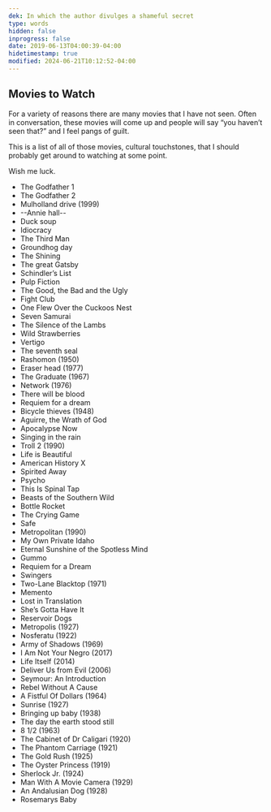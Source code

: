 ```yaml
---
dek: In which the author divulges a shameful secret
type: words
hidden: false
inprogress: false
date: 2019-06-13T04:00:39-04:00
hidetimestamp: true
modified: 2024-06-21T10:12:52-04:00
---
```


## Movies to Watch

For a variety of reasons there are many movies that I have not seen. Often in conversation, these movies will come up and people will say “you haven’t seen that?” and I feel pangs of guilt.

This is a list of all of those movies, cultural touchstones, that I should probably get around to watching at some point.

Wish me luck.

- The Godfather 1
- The Godfather 2
- Mulholland drive (1999)
- --Annie hall--
- Duck soup
- Idiocracy
- The Third Man
- Groundhog day
- The Shining
- The great Gatsby
- Schindler’s List
- Pulp Fiction
- The Good, the Bad and the Ugly
- Fight Club
- One Flew Over the Cuckoos Nest
- Seven Samurai
- The Silence of the Lambs
- Wild Strawberries
- Vertigo
- The seventh seal
- Rashomon (1950)
- Eraser head (1977)
- The Graduate (1967)
- Network (1976)
- There will be blood
- Requiem for a dream
- Bicycle thieves (1948)
- Aguirre, the Wrath of God
- Apocalypse Now
- Singing in the rain
- Troll 2 (1990)
- Life is Beautiful
- American History X
- Spirited Away
- Psycho
- This Is Spinal Tap
- Beasts of the Southern Wild
- Bottle Rocket
- The Crying Game
- Safe
- Metropolitan (1990)
- My Own Private Idaho
- Eternal Sunshine of the Spotless Mind
- Gummo
- Requiem for a Dream
- Swingers
- Two-Lane Blacktop (1971)
- Memento
- Lost in Translation
- She’s Gotta Have It
- Reservoir Dogs
- Metropolis (1927)
- Nosferatu (1922)
- Army of Shadows (1969)
- I Am Not Your Negro (2017)
- Life Itself (2014)
- Deliver Us from Evil (2006)
- Seymour: An Introduction
- Rebel Without A Cause
- A Fistful Of Dollars (1964)
- Sunrise (1927)
- Bringing up baby (1938)
- The day the earth stood still
- 8 1/2 (1963)
- The Cabinet of Dr Caligari (1920)
- The Phantom Carriage (1921)
- The Gold Rush (1925)
- The Oyster Princess (1919)
- Sherlock Jr. (1924)
- Man With A Movie Camera (1929)
- An Andalusian Dog (1928)
- Rosemarys Baby